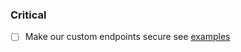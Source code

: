 ### Critical
- [ ] Make our custom endpoints secure see [examples](https://github.com/firebase/functions-samples/blob/master/authorized-https-endpoint/functions/index.js)